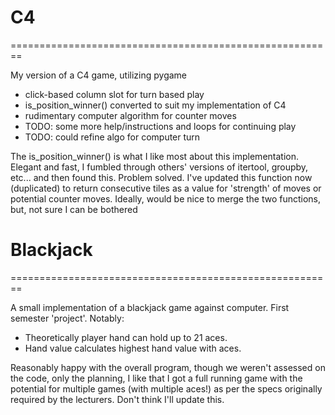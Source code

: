# C4
========================================================

My version of a C4 game, utilizing pygame

- click-based column slot for turn based play
- is_position_winner() converted to suit my implementation of C4
- rudimentary computer algorithm for counter moves
- TODO: some more help/instructions and loops for continuing play 
- TODO: could refine algo for computer turn

The is_position_winner() is what I like most about this implementation. Elegant and fast, I fumbled through others' versions 
of itertool, groupby, etc... and then found this. Problem solved. I've updated this function now (duplicated) to return consecutive tiles as a value for 'strength' of moves or potential counter moves. Ideally, would be nice to merge the two functions, but, not sure I can be bothered

# Blackjack
========================================================

A small implementation of a blackjack game against computer. First semester 'project'. 
Notably:
- Theoretically player hand can hold up to 21 aces. 
- Hand value calculates highest hand value with aces.

Reasonably happy with the overall program, though we weren't assessed on the code, only the planning, I like that I got a full running game with the potential for multiple games (with multiple aces!) as per the specs originally required by the lecturers.
Don't think I'll update this.
